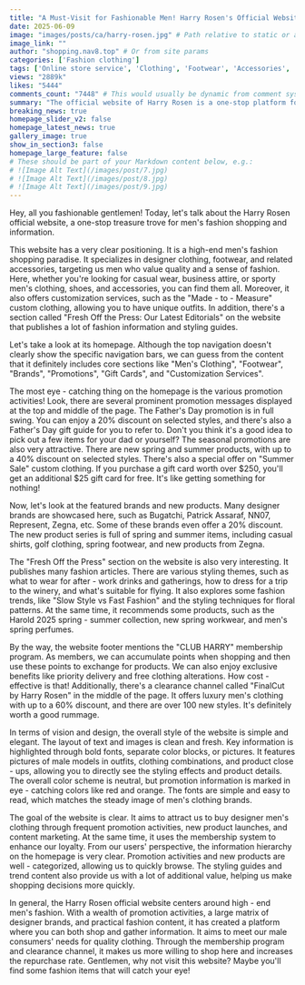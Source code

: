 ```yaml
---
title: "A Must-Visit for Fashionable Men! Harry Rosen's Official Website, a One-Stop Treasure Trove for High-End Men's Fashion Shopping and Information, with Discounts and Benefits Galore!"
date: 2025-06-09
image: "images/posts/ca/harry-rosen.jpg" # Path relative to static or assets
image_link: ""
author: "shopping.nav8.top" # Or from site params
categories: ['Fashion clothing']
tags: ['Online store service', 'Clothing', 'Footwear', 'Accessories', 'Fashion items', "Men's clothing", "Men's footwear", 'Customized service', 'Fashion information and styling guides', 'Member plan', 'Perfume']
views: "2889k"
likes: "5444"
comments_count: "7448" # This would usually be dynamic from comment system
summary: "The official website of Harry Rosen is a one-stop platform for high-end men's fashion, with a clear positioning and mainly offering clothing and other items from designer brands. It features a wide range of promotional activities, such as Father's Day specials. The Fresh Off the Press section provides dressing guides. There are also a membership program and clearance channels. The website has a simple and elegant style, capable of meeting the needs of men for high - quality dressing, and is definitely worth a visit for stylish gentlemen. "
breaking_news: true   
homepage_slider_v2: false  
homepage_latest_news: true  
gallery_image: true  
show_in_section3: false
homepage_large_feature: false
# These should be part of your Markdown content below, e.g.:
# ![Image Alt Text](/images/post/7.jpg)
# ![Image Alt Text](/images/post/8.jpg)
# ![Image Alt Text](/images/post/9.jpg)
---
```


Hey, all you fashionable gentlemen! Today, let's talk about the Harry Rosen official website, a one-stop treasure trove for men's fashion shopping and information.

This website has a very clear positioning. It is a high-end men's fashion shopping paradise. It specializes in designer clothing, footwear, and related accessories, targeting us men who value quality and a sense of fashion. Here, whether you're looking for casual wear, business attire, or sporty men's clothing, shoes, and accessories, you can find them all. Moreover, it also offers customization services, such as the "Made - to - Measure" custom clothing, allowing you to have unique outfits. In addition, there's a section called "Fresh Off the Press: Our Latest Editorials" on the website that publishes a lot of fashion information and styling guides.

Let's take a look at its homepage. Although the top navigation doesn't clearly show the specific navigation bars, we can guess from the content that it definitely includes core sections like "Men's Clothing", "Footwear", "Brands", "Promotions", "Gift Cards", and "Customization Services".

The most eye - catching thing on the homepage is the various promotion activities! Look, there are several prominent promotion messages displayed at the top and middle of the page. The Father's Day promotion is in full swing. You can enjoy a 20% discount on selected styles, and there's also a Father's Day gift guide for you to refer to. Don't you think it's a good idea to pick out a few items for your dad or yourself? The seasonal promotions are also very attractive. There are new spring and summer products, with up to a 40% discount on selected styles. There's also a special offer on "Summer Sale" custom clothing. If you purchase a gift card worth over $250, you'll get an additional $25 gift card for free. It's like getting something for nothing!

Now, let's look at the featured brands and new products. Many designer brands are showcased here, such as Bugatchi, Patrick Assaraf, NN07, Represent, Zegna, etc. Some of these brands even offer a 20% discount. The new product series is full of spring and summer items, including casual shirts, golf clothing, spring footwear, and new products from Zegna.

The "Fresh Off the Press" section on the website is also very interesting. It publishes many fashion articles. There are various styling themes, such as what to wear for after - work drinks and gatherings, how to dress for a trip to the winery, and what's suitable for flying. It also explores some fashion trends, like "Slow Style vs Fast Fashion" and the styling techniques for floral patterns. At the same time, it recommends some products, such as the Harold 2025 spring - summer collection, new spring workwear, and men's spring perfumes.

By the way, the website footer mentions the "CLUB HARRY" membership program. As members, we can accumulate points when shopping and then use these points to exchange for products. We can also enjoy exclusive benefits like priority delivery and free clothing alterations. How cost - effective is that! Additionally, there's a clearance channel called "FinalCut by Harry Rosen" in the middle of the page. It offers luxury men's clothing with up to a 60% discount, and there are over 100 new styles. It's definitely worth a good rummage.

In terms of vision and design, the overall style of the website is simple and elegant. The layout of text and images is clean and fresh. Key information is highlighted through bold fonts, separate color blocks, or pictures. It features pictures of male models in outfits, clothing combinations, and product close - ups, allowing you to directly see the styling effects and product details. The overall color scheme is neutral, but promotion information is marked in eye - catching colors like red and orange. The fonts are simple and easy to read, which matches the steady image of men's clothing brands.

The goal of the website is clear. It aims to attract us to buy designer men's clothing through frequent promotion activities, new product launches, and content marketing. At the same time, it uses the membership system to enhance our loyalty. From our users' perspective, the information hierarchy on the homepage is very clear. Promotion activities and new products are well - categorized, allowing us to quickly browse. The styling guides and trend content also provide us with a lot of additional value, helping us make shopping decisions more quickly.

In general, the Harry Rosen official website centers around high - end men's fashion. With a wealth of promotion activities, a large matrix of designer brands, and practical fashion content, it has created a platform where you can both shop and gather information. It aims to meet our male consumers' needs for quality clothing. Through the membership program and clearance channel, it makes us more willing to shop here and increases the repurchase rate. Gentlemen, why not visit this website? Maybe you'll find some fashion items that will catch your eye! 
